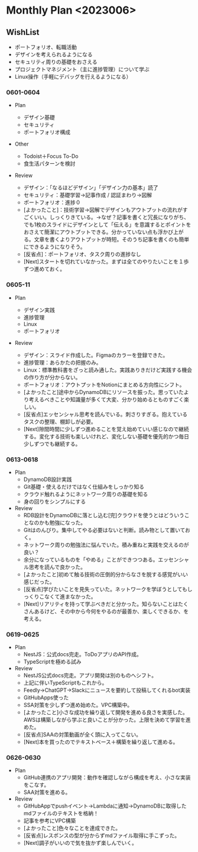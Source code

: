 # Monthly Plan <2023006>
## WishList
- ポートフォリオ、転職活動
- デザインを考えられるようになる
- セキュリティ周りの基礎をおさえる
- プロジェクトマネジメント（主に進捗管理）について学ぶ
- Linux操作（手軽にデバッグを行えるようになる）

### 0601-0604
- Plan
    - デザイン基礎
    - セキュリティ
    - ポートフォリオ構成
- Other
    - Todoist＋Focus To-Do
    - 食生活パターンを検討

- Review
    - デザイン：「なるほどデザイン」「デザイン力の基本」読了
    - セキュリティ：基礎学習→記事作成 / 認証まわり→図解
    - ポートフォリオ：進捗０
    - [よかったこと]：技術学習→図解でデザインもアウトプットの流れがすごくいい。しっくりきている。→なぜ？記事を書くと冗長になりがち、でも1枚のスライドにデザインとして「伝える」を意識するとポイントをおさえて簡潔にアウトプットできる。分かっていない点も浮かび上がる。文章を書くよりアウトプットが時短。そのうち記事を書くのも簡単にできるようになりそう。
    - [反省点]：ポートフォリオ、タスク周りの進捗なし
    - [Next]スタートを切れていなかった。まずは全てのやりたいことを１歩ずつ進めておく。


### 0605-11
- Plan
    - デザイン実践
    - 進捗管理
    - Linux
    - ポートフォリオ

- Review
    - デザイン：スライド作成した。Figmaのカラーを登録できた。
    - 進捗管理：あらかたの把握のみ。
    - Linux：標準教科書をざっと読み通した。実践ありきだけど実践する機会の作り方が分からない。
    - ポートフォリオ：アウトプットをNotionにまとめる方向性にシフト。
    - [よかったこと]途中からDynamoDBにリソースを振った。思っていたより考えるべきことや知識量が多くて大変、分かり始めるとものすごく楽しい。
    - [反省点]エッセンシャル思考を読んでいる。刺さりすぎる。抱えているタスクの整理、棚卸しが必要。
    - [Next]隙間時間に少しずつ進めることを覚え始めていい感じなので継続する。変化する技術も楽しいけれど、変化しない基礎を優先的かつ毎日少しずつでも継続する。

### 0613-0618
- Plan
    - DynamoDB設計実践
    - Git基礎・使えるだけではなく仕組みをしっかり知る
    - クラウド触れるようにネットワーク周りの基礎を知る
    - 身の回りをシンプルにする
- Review
    - RDB設計をDynamoDBに落とし込む[完]クラウドを使うとはどういうことなのかも勉強になった。
    - Gitはのんびり。集中してやる必要はないと判断。読み物として置いておく。
    - ネットワーク周りの勉強法に悩んでいた。積み重ねと実践を交えるのが良い？
    - 余分になっているものを「やめる」ことができつつある。エッセンシャル思考を読んで良かった。
    - [よかったこと]初めて触る技術の圧倒的分からなさを脱する感覚がいい感じだった。
    - [反省点]学びたいことを見失っていた。ネットワークを学ぼうとしてもしっくりこなくて進まなかった。
    - [Next]リアリティを持って学ぶべきだと分かった。知らないことはたくさんあるけど、その中から今何をやるのが最善か、楽しくできるか、を考える。

### 0619-0625
- Plan
    - NestJS：公式docs完走。ToDoアプリのAPI作成。
    - TypeScriptを極める試み
- Review
    - NestJS公式docs完走。アプリ開発は別のものへシフト。
    - 上記に伴いTypeScriptもこれから。
    - Feedly→ChatGPT→Slackにニュースを要約して投稿してくれるbot実装
    - GitHubApps使った
    - SSA対策を少しずつ進め始めた。VPC構築中。
    - [よかったこと]小さな成功を繰り返して開発を進める良さを実感した。AWSは構築しながら学ぶと良いことが分かった。上限を決めて学習を進めた。
    - [反省点]SAAの対策動画が全く頭に入ってこない。
    - [Next]本を買ったのでテキストベース＋構築を繰り返して進める。

### 0626-0630
- Plan
    - GitHub連携のアプリ開発：動作を確認しながら構成を考え、小さな実装をこなす。
    - SAA対策を進める。
- Review
    - GitHubAppでpushイベント→Lambdaに通知→DynamoDBに取得したmdファイルのテキストを格納！
    - 記事を参考にVPC構築
    - [よかったこと]色々なことを達成できた。
    - [反省点]レスポンスの型が分からずmdファイル取得に手こずった。
    - [Next]調子がいいので気を抜かず楽しんでいく。
